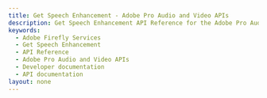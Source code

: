 ```yaml
---
title: Get Speech Enhancement - Adobe Pro Audio and Video APIs
description: Get Speech Enhancement API Reference for the Adobe Pro Audio and Video APIs
keywords:
  - Adobe Firefly Services
  - Get Speech Enhancement
  - API Reference
  - Adobe Pro Audio and Video APIs
  - Developer documentation
  - API documentation  
layout: none
---
```


<RedoclyAPIBlock src="/firefly-services/docs/audio_get_enhancement.json" width="600px" disableSidebar />
